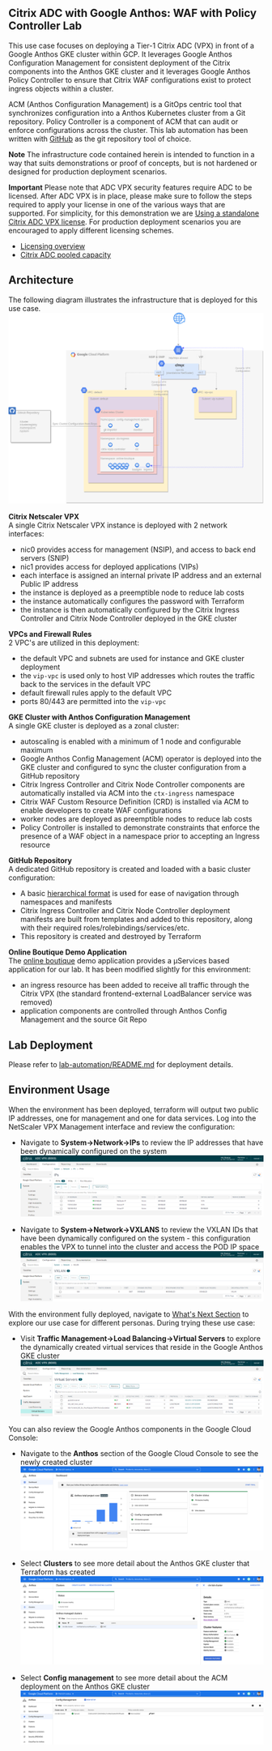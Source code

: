 ## Citrix ADC with Google Anthos: WAF with Policy Controller Lab
This use case focuses on deploying a Tier-1 Citrix ADC (VPX) in front of a Google Anthos GKE cluster within GCP. It leverages Google Anthos Configuration Management for consistent deployment of the Citrix components into the Anthos GKE cluster and it leverages Google Anthos Policy Controller to ensure that Citrix WAF configurations exist to protect ingress objects within a cluster. 

ACM (Anthos Configuration Management) is a GitOps centric tool that synchronizes configuration into a Anthos Kubernetes cluster from a Git repository. Policy Controller is a component of ACM that can audit or enforce configurations across the cluster. This lab automation has been written with [GitHub](https://github.com) as the git repository tool of choice. 

**Note** 
The infrastructure code contained herein is intended to function in a way that suits demonstrations or proof of concepts, but is not hardened or designed for production deployment scenarios. 

**Important**
Please note that ADC VPX security features require ADC to be licensed. After ADC VPX is in place, please make sure to follow the steps required to apply your license in one of the various ways that are supported. For simplicity, for this demonstration we are [Using a standalone Citrix ADC VPX license](lab-automation/Licensing.md). For production deployment scenarios you are encouraged to apply different licensing schemes.
- [Licensing overview](https://docs.citrix.com/en-us/citrix-adc/current-release/licensing.html)
- [Citrix ADC pooled capacity](https://docs.citrix.com/en-us/citrix-application-delivery-management-software/current-release/license-server/adc-pooled-capacity.html)

## Architecture
The following diagram illustrates the infrastructure that is deployed for this use case.  
![](assets/platform.png)
  
**Citrix Netscaler VPX**  
A single Citrix Netscaler VPX instance is deployed with 2 network interfaces:  
- nic0 provides access for management (NSIP), and access to back end servers (SNIP)
- nic1 provides access for deployed applications (VIPs)
- each interface is assigned an internal private IP address and an external Public IP address
- the instance is deployed as a preemptible node to reduce lab costs
- the instance automatically configures the password with Terraform
- the instance is then automatically configured by the Citrix Ingress Controller and Citrix Node Controller deployed in the GKE cluster 

**VPCs and Firewall Rules**  
2 VPC's are utilized in this deployment: 
- the default VPC and subnets are used for instance and GKE cluster deployment
- the `vip-vpc` is used only to host VIP addresses which routes the traffic back to the services in the default VPC
- default firewall rules apply to the default VPC
- ports 80/443 are permitted into the `vip-vpc`

**GKE Cluster with Anthos Configuration Management**  
A single GKE cluster is deployed as a zonal cluster: 
- autoscaling is enabled with a minimum of 1 node and configurable maximum
- Google Anthos Config Management (ACM) operator is deployed into the GKE cluster and configured to sync the cluster configuration from a GitHub repository
- Citrix Ingress Controller and Citrix Node Controller components are automatically installed via ACM into the `ctx-ingress` namespace
- Citrix WAF Custom Resource Definition (CRD) is installed via ACM to enable developers to create WAF configurations
- worker nodes are deployed as preemptible nodes to reduce lab costs
- Policy Controller is installed to demonstrate constraints that enforce the presence of a WAF object in a namespace prior to accepting an Ingress resource

**GitHub Repository**  
A dedicated GitHub repository is created and loaded with a basic cluster configuration: 
- A basic [hierarchical format](https://cloud.google.com/anthos-config-management/docs/concepts/hierarchical-repo) is used for ease of navigation through namespaces and manifests
- Citrix Ingress Controller and Citrix Node Controller deployment manifests are built from templates and added to this repository, along with their required roles/rolebindings/services/etc. 
- This repository is created and destroyed by Terraform

**Online Boutique Demo Application**  
The [online boutique](https://github.com/GoogleCloudPlatform/microservices-demo) demo application provides a μServices based application for our lab. It has been modified slightly for this environment: 
- an ingress resource has been added to receive all traffic through the Citrix VPX (the standard frontend-external LoadBalancer service was removed)
- application components are controlled through Anthos Config Management and the source Git Repo

## Lab Deployment
Please refer to [lab-automation/README.md](lab-automation/README.md) for deployment details. 

## Environment Usage  
When the environment has been deployed, terraform will output two public IP addresses, one for management and one for data services. Log into the NetScaler VPX Management interface and review the configuration: 
- Navigate to **System->Network->IPs** to review the IP addresses that have been dynamically configured on the system  
![](assets/ns-00.png)  

- Navigate to **System->Network->VXLANS** to review the VXLAN IDs that have been dynamically configured on the system - this configuration enables the VPX to tunnel into the cluster and access the POD IP space  
![](assets/ns-01.png)  

With the environment fully deployed, navigate to [What's Next Section](lab-automation/README.md#whats-next) to explore our use case for different personas. During trying these use case:

- Visit **Traffic Management->Load Balancing->Virtual Servers** to explore the dynamically created virtual services that reside in the Google Anthos GKE cluster  
![](assets/ns-02.png)  

You can also review the Google Anthos components in the Google Cloud Console:  
- Navigate to the **Anthos** section of the Google Cloud Console to see the newly created cluster  
![](assets/anthos-00.png)  

- Select **Clusters** to see more detail about the Anthos GKE cluster that Terraform has created  
![](assets/anthos-01.png)  

- Select **Config management** to see more detail about the ACM deployment on the Anthos GKE cluster  
![](assets/anthos-02.png)  
